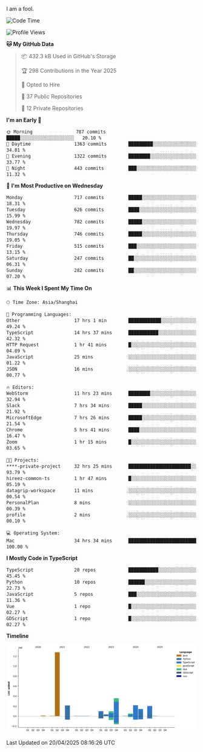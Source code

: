 I am a fool.

<!--START_SECTION:waka-->
![Code Time](http://img.shields.io/badge/Code%20Time-2%2C903%20hrs%2038%20mins-blue)

![Profile Views](http://img.shields.io/badge/Profile%20Views-2-blue)

**🐱 My GitHub Data** 

> 📦 432.3 kB Used in GitHub's Storage 
 > 
> 🏆 298 Contributions in the Year 2025
 > 
> 💼 Opted to Hire
 > 
> 📜 37 Public Repositories 
 > 
> 🔑 12 Private Repositories 
 > 
**I'm an Early 🐤** 

```text
🌞 Morning                787 commits         █████░░░░░░░░░░░░░░░░░░░░   20.10 % 
🌆 Daytime                1363 commits        █████████░░░░░░░░░░░░░░░░   34.81 % 
🌃 Evening                1322 commits        ████████░░░░░░░░░░░░░░░░░   33.77 % 
🌙 Night                  443 commits         ███░░░░░░░░░░░░░░░░░░░░░░   11.32 % 
```
📅 **I'm Most Productive on Wednesday** 

```text
Monday                   717 commits         █████░░░░░░░░░░░░░░░░░░░░   18.31 % 
Tuesday                  626 commits         ████░░░░░░░░░░░░░░░░░░░░░   15.99 % 
Wednesday                782 commits         █████░░░░░░░░░░░░░░░░░░░░   19.97 % 
Thursday                 746 commits         █████░░░░░░░░░░░░░░░░░░░░   19.05 % 
Friday                   515 commits         ███░░░░░░░░░░░░░░░░░░░░░░   13.15 % 
Saturday                 247 commits         ██░░░░░░░░░░░░░░░░░░░░░░░   06.31 % 
Sunday                   282 commits         ██░░░░░░░░░░░░░░░░░░░░░░░   07.20 % 
```


📊 **This Week I Spent My Time On** 

```text
🕑︎ Time Zone: Asia/Shanghai

💬 Programming Languages: 
Other                    17 hrs 1 min        ████████████░░░░░░░░░░░░░   49.24 % 
TypeScript               14 hrs 37 mins      ███████████░░░░░░░░░░░░░░   42.32 % 
HTTP Request             1 hr 41 mins        █░░░░░░░░░░░░░░░░░░░░░░░░   04.89 % 
JavaScript               25 mins             ░░░░░░░░░░░░░░░░░░░░░░░░░   01.22 % 
JSON                     16 mins             ░░░░░░░░░░░░░░░░░░░░░░░░░   00.77 % 

🔥 Editors: 
WebStorm                 11 hrs 23 mins      ████████░░░░░░░░░░░░░░░░░   32.94 % 
Slack                    7 hrs 34 mins       █████░░░░░░░░░░░░░░░░░░░░   21.92 % 
MicrosoftEdge            7 hrs 26 mins       █████░░░░░░░░░░░░░░░░░░░░   21.54 % 
Chrome                   5 hrs 41 mins       ████░░░░░░░░░░░░░░░░░░░░░   16.47 % 
Zoom                     1 hr 15 mins        █░░░░░░░░░░░░░░░░░░░░░░░░   03.65 % 

🐱‍💻 Projects: 
****-private-project     32 hrs 25 mins      ███████████████████████░░   93.79 % 
hireez-common-ts         1 hr 47 mins        █░░░░░░░░░░░░░░░░░░░░░░░░   05.19 % 
datagrip-workspace       11 mins             ░░░░░░░░░░░░░░░░░░░░░░░░░   00.54 % 
PersonalPlan             8 mins              ░░░░░░░░░░░░░░░░░░░░░░░░░   00.39 % 
profile                  2 mins              ░░░░░░░░░░░░░░░░░░░░░░░░░   00.10 % 

💻 Operating System: 
Mac                      34 hrs 34 mins      █████████████████████████   100.00 % 
```

**I Mostly Code in TypeScript** 

```text
TypeScript               20 repos            ███████████░░░░░░░░░░░░░░   45.45 % 
Python                   10 repos            ██████░░░░░░░░░░░░░░░░░░░   22.73 % 
JavaScript               5 repos             ███░░░░░░░░░░░░░░░░░░░░░░   11.36 % 
Vue                      1 repo              █░░░░░░░░░░░░░░░░░░░░░░░░   02.27 % 
GDScript                 1 repo              █░░░░░░░░░░░░░░░░░░░░░░░░   02.27 % 
```



**Timeline**

![Lines of Code chart](https://raw.githubusercontent.com/VeejaLiu/VeejaLiu/master/assets/bar_graph.png)


 Last Updated on 20/04/2025 08:16:26 UTC
<!--END_SECTION:waka-->

